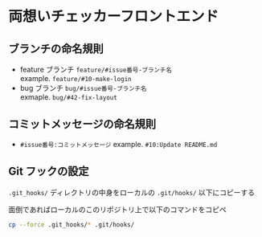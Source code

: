 # 両想いチェッカーフロントエンド

## ブランチの命名規則

- feature ブランチ
  `feature/#issue番号-ブランチ名`  
  example. `feature/#10-make-login`
- bug ブランチ
  `bug/#issue番号-ブランチ名`  
  exmaple. `bug/#42-fix-layout`


## コミットメッセージの命名規則

- `#issue番号:コミットメッセージ`
  example. `#10:Update README.md`


## Git フックの設定

`.git_hooks/` ディレクトリの中身をローカルの `.git/hooks/` 以下にコピーする

面倒であればローカルのこのリポジトリ上で以下のコマンドをコピペ

```bash
cp --force .git_hooks/* .git/hooks/
```